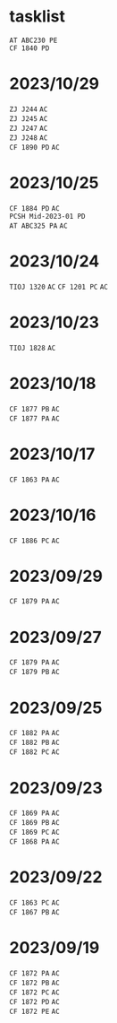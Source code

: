 
<link id="style_css" rel="stylesheet" type="text/css" href="/OJ_ans/style.css">

# tasklist
`AT ABC230 PE`  
`CF 1840 PD`  

# 2023/10/29
`ZJ J244` `AC`  
`ZJ J245` `AC`  
`ZJ J247` `AC`  
`ZJ J248` `AC`  
`CF 1890 PD` `AC`  

# 2023/10/25
`CF 1884 PD` `AC`  
`PCSH Mid-2023-01 PD`  
`AT ABC325 PA` `AC`  

# 2023/10/24
`TIOJ 1320` `AC`
`CF 1201 PC` `AC`  

# 2023/10/23
`TIOJ 1828` `AC`  

# 2023/10/18
`CF 1877 PB` `AC`  
`CF 1877 PA` `AC`  

# 2023/10/17
`CF 1863 PA` `AC`  

# 2023/10/16
`CF 1886 PC` `AC`  

# 2023/09/29
`CF 1879 PA` `AC`  

# 2023/09/27
`CF 1879 PA` `AC`  
`CF 1879 PB` `AC`  

# 2023/09/25
`CF 1882 PA` `AC`  
`CF 1882 PB` `AC`  
`CF 1882 PC` `AC`  

# 2023/09/23
`CF 1869 PA` `AC`  
`CF 1869 PB` `AC`  
`CF 1869 PC` `AC`  
`CF 1868 PA` `AC`  

# 2023/09/22
`CF 1863 PC` `AC`  
`CF 1867 PB` `AC`  

# 2023/09/19
`CF 1872 PA` `AC`  
`CF 1872 PB` `AC`  
`CF 1872 PC` `AC`  
`CF 1872 PD` `AC`  
`CF 1872 PE` `AC`  

